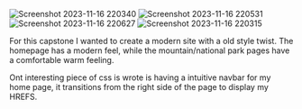 ![Screenshot 2023-11-16 220340](https://github.com/Jkeise1/Capstone2/assets/146854123/e9b347ee-8f45-4f53-8a2d-0da32d530a0d)
![Screenshot 2023-11-16 220531](https://github.com/Jkeise1/Capstone2/assets/146854123/2802e317-1e54-443d-92d3-1431d1ec6589)
![Screenshot 2023-11-16 220627](https://github.com/Jkeise1/Capstone2/assets/146854123/cd627479-a6ef-4819-aeb1-a4ed789802aa)
![Screenshot 2023-11-16 220315](https://github.com/Jkeise1/Capstone2/assets/146854123/9bf1d736-eeac-4a52-9354-874abb13cdef)

For this capstone I wanted to create a modern site with a old style twist. The homepage has a modern feel, while the mountain/national park pages have a comfortable warm feeling.

Ont interesting piece of css is wrote is having a intuitive navbar for my home page, it transitions from the right side of the page to display my HREFS.
